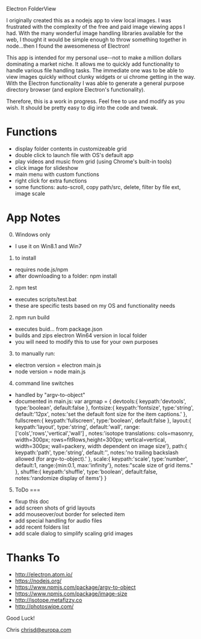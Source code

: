 Electron FolderView

I originally created this as a nodejs app to view local images.  I was frustrated with the complexity of the free and paid image viewing apps I had.  With the many wonderful image handling libraries available for the web, I thought it would be simple enough to throw something together in node...then I found the awesomeness of Electron!

This app is intended for my personal use--not to make a million dollars dominating a market niche.  It allows me to quickly add functionality to handle various file handling tasks.  The immediate one was to be able to view images quickly without clunky widgets or ui chrome getting in the way.  With the Electron functionality I was able to generate a general purpose directory browser (and explore Electron's functionality).

Therefore, this is a work in progress.  Feel free to use and modify as you wish.  It should be pretty easy to dig into the code and tweak.


Functions
===
- display folder contents in customizeable grid
- double click to launch file with OS's default app
- play videos and music from grid (using Chrome's built-in tools)
- click image for slideshow
- main menu with custom functions
- right click for extra functions
- some functions: auto-scroll, copy path/src, delete, filter by file ext, image scale


App Notes
===
0. Windows only
- I use it on Win8.1 and Win7

1. to install
- requires node.js/npm
- after downloading to a folder: npm install

2. npm test
- executes scripts/test.bat
- these are specific tests based on my OS and functionality needs

2. npm run build
- executes buid... from package.json
- builds and zips electron Win64 version in local folder
- you will need to modify this to use for your own purposes

3. to manually run:
- electron version = electron main.js
- node version = node main.js

4. command line switches
- handled by "argv-to-object"
- documented in main.js:
var argmap = {
			devtools:{		keypath:'devtools', 	type:'boolean', default:false },
			fontsize:{		keypath:'fontsize', 	type:'string',  default:'12px',	notes:'set the default font size for the item captions.' },
			fullscreen:{	keypath:'fullscreen', type:'boolean', default:false },
			layout:{			keypath:'layout', 		type:'string',	default:'wall',	range:['cols','rows','vertical','wall']
		 				, notes:'isotope translations: cols=masonry, width=300px; rows=fitRows,height=300px; vertical=vertical, width=300px; wall=packery, width dependent on image size'},
			path:{				keypath:'path', 			type:'string',	default:'',			notes:'no trailing backslash allowed (for argv-to-object).' },
			scale:{				keypath:'scale',			type:'number',  default:1,		range:{min:0.1, max:'infinity'}, notes:"scale size of grid items." },
			shuffle:{			keypath:'shuffle',		type:'boolean',	default:false,	notes:'randomize display of items'}
	}


5. ToDo
===
- fixup this doc
- add screen shots of grid layouts
- add mouseover/out border for selected item
- add special handling for audio files
- add recent folders list
- add scale dialog to simplify scaling grid images


Thanks To
===
- http://electron.atom.io/
- https://nodejs.org/
- https://www.npmjs.com/package/argv-to-object
- https://www.npmjs.com/package/image-size
- http://isotope.metafizzy.co
- http://photoswipe.com/


Good Luck!

Chris
chrisd@europa.com